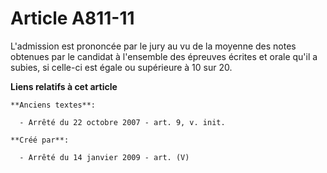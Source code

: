 # Article A811-11

L'admission est prononcée par le jury au vu de la moyenne des notes obtenues par le candidat à l'ensemble des épreuves
écrites et orale qu'il a subies, si celle-ci est égale ou supérieure à 10 sur 20.

**Liens relatifs à cet article**

	**Anciens textes**:

	  - Arrêté du 22 octobre 2007 - art. 9, v. init.

	**Créé par**:

	  - Arrêté du 14 janvier 2009 - art. (V)
